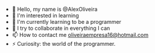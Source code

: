 - 👋  Hello, my name is @AlexOliveira
- 👀 I'm interested in learning
- 🌱 I'm currently learning to be a programmer
- 💞️ I try to collaborate in everything I can
- 📫 How to contact me oliveiraempresa16@hotmail.com
- ⚡ Curiosity: the world of the programmer.

<!---
AlexOliveira12/AlexOliveira12 is a ✨ special ✨ repository because its `README.md` (this file) appears on your GitHub profile.
You can click the Preview link to take a look at your changes.
--->
